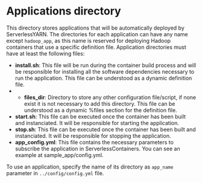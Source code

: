 # Applications directory

This directory stores applications that will be automatically deployed by ServerlessYARN. The directories for each application can have any name except `hadoop_app`, as this name is reserved for deploying Hadoop containers that use a specific definition file. Application directories must have at least the following files:

- **install.sh**: This file will be run during the container build process and will be responsible for installing all the software dependencies necessary to run the application. This file can be understood as a dynamic definition file.
- - **files_dir**: Directory to store any other configuration file/script, if none exist it is not necessary to add this directory. This file can be understood as a dynamic %files section for the definition file.
- **start.sh**: This file can be executed once the container has been built and instanciated. It will be responsible for starting the application.
- **stop.sh**: This file can be executed once the container has been built and instanciated. It will be responsible for stopping the application.
- **app_config.yml**: This file contains the necessary parameters to subscribe the application in ServerlessContainers. You can see an example at sample_app/config.yml.

To use an application, specify the name of its directory as `app_name` parameter in `../config/config.yml` file.
